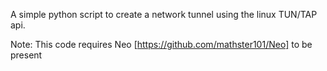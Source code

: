 A simple python script to create a network tunnel using the linux TUN/TAP api.

Note: This code requires Neo [https://github.com/mathster101/Neo] to be present
